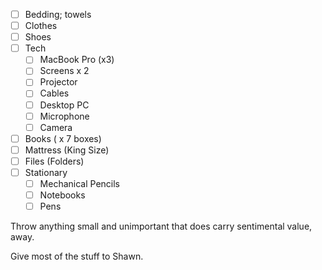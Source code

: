 
- [ ] Bedding; towels
- [ ] Clothes
- [ ] Shoes
- [ ] Tech
	- [ ] MacBook Pro (x3)
	- [ ] Screens x 2
	- [ ] Projector
	- [ ] Cables
	- [ ] Desktop PC
	- [ ] Microphone
	- [ ] Camera
- [ ] Books ( x 7 boxes)
- [ ] Mattress (King Size)
- [ ] Files (Folders)
- [ ] Stationary
	- [ ] Mechanical Pencils
	- [ ] Notebooks
	- [ ] Pens

Throw anything small and unimportant that does carry sentimental value, away.

Give most of the stuff to Shawn.

